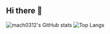 ## Hi there 👋
![mach0312's GitHub stats](https://github-readme-stats.vercel.app/api?username=mach0312&show_icons=true&theme=radical)
![Top Langs](https://github-readme-stats.vercel.app/api/top-langs/?username=mach0312&layout=compact)

<!--
**mach0312/mach0312** is a ✨ _special_ ✨ repository because its `README.md` (this file) appears on your GitHub profile.

Here are some ideas to get you started:

- 🔭 I’m currently working on ...
- 🌱 I’m currently learning ...
- 👯 I’m looking to collaborate on ...
- 🤔 I’m looking for help with ...
- 💬 Ask me about ...
- 📫 How to reach me: ...
- 😄 Pronouns: ...
- ⚡ Fun fact: ...
-->

